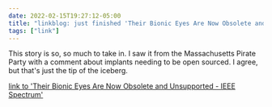 ```yaml
---
date: 2022-02-15T19:27:12-05:00
title: "linkblog: just finished 'Their Bionic Eyes Are Now Obsolete and Unsupported - IEEE Spectrum'"
tags: ["link"]
---
```

This story is so, so much to take in. I saw it from the Massachusetts Pirate Party with a comment about implants needing to be open sourced. I agree, but that's just the tip of the iceberg.
 
[link to 'Their Bionic Eyes Are Now Obsolete and Unsupported - IEEE Spectrum'](https://spectrum.ieee.org/bionic-eye-obsolete)
